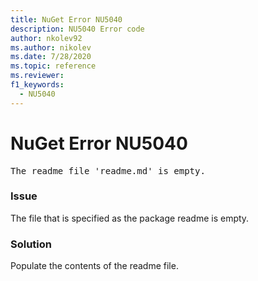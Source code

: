 ```yaml
---
title: NuGet Error NU5040
description: NU5040 Error code
author: nkolev92
ms.author: nikolev
ms.date: 7/28/2020
ms.topic: reference
ms.reviewer: 
f1_keywords: 
  - NU5040
---
```


# NuGet Error NU5040

<pre>The readme file 'readme.md' is empty.</pre>


### Issue 

The file that is specified as the package readme is empty.


### Solution

Populate the contents of the readme file.
